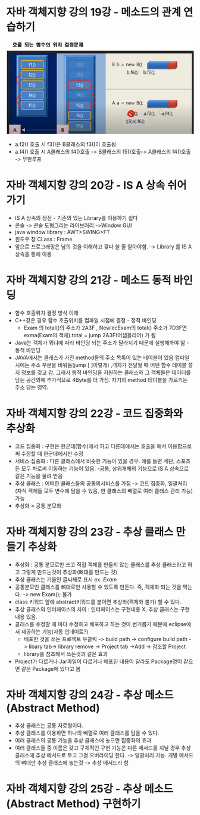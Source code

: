 # 자바 객체지향 강의 19강 - 메소드의 관계 연습하기
![자바 객체지향 강의 19강 - 메소드의 관계 연습하기1](./img/JavaOOP19_1.png)
* a.f2() 호출 시 f3()은 B클래스의 f3()이 호출됨
* a.f4() 호출 시 A클래스의 f4()호출 -> B클래스의 f5()호출-> A클래스의 f4()호출 -> 무한루프

# 자바 객체지향 강의 20강 - IS A 상속 쉬어가기
*  IS A 상속의 장점 - 기존의 있는 Library를 이용하기 쉽다
*  콘솔 -> 콘솔 도형그리는 라이브러리 ->Window GUI
*  java window library : AWT>SWING>FT
*  윈도우 창 CLass : Frame
*  앞으로 프로그래밍은 남의 것을 이해하고 갖다 쓸 줄 알아야함. -> Library 를  IS A 상속을 통해 이용

# 자바 객체지향 강의 21강 - 메소드 동적 바인딩
* 함수 호출위치 결정 방식 이해 
* C++같은 경우 함수 호출위치를 컴파일 시점에 결정 - 정적 바인딩
   * Exam 의 total()의 주소가 2A3F ,   NewlecExam의 total() 주소가 7D3F면  exma(Exam의 객체).total = jump 2A3F(어셈블리어) 가 됨
* Java는 객체가 뭐냐에 따라 바인딩 되는 주소가 달라지기 때문에 실행해봐야 앎 - 동적 바인딩
* JAVA에서는 클래스가 가진 method들의 주소 목록이 있는 테이블이 있음 컴파일 시에는 주소 부분을 비워둠(jump [ ]이렇게) ,객체가 전달될 때 어떤 함수 테이블 쓸지 정보를 갖고 감. 그래서 동적 바인딩을 지원하는 클래스와 그 객체들은 데이터를 담는 공간외에 추가적으로 4Byte를 더 가짐. 자기의 method 테이블을 가르키는 주소 담는 영역.

# 자바 객체지향 강의 22강 - 코드 집중화와 추상화
* 코드 집중화 : 구현은 한군데(함수)에서 하고 다른데에서는 호출을 해서 이용함으로써 수정할 때 한군데에서만 수정
* 서비스 집중화 : 다른 클래스에서 비슷한 기능이 있을 경우. 예를 들면 세단, 스포츠 든 모두 차로써 이동하는 기능이 있음. -공통, 상위개체의 기능으로 IS A 상속으로 같은 기능을 물려 받음
* 추상 클래스 : 어떠한 클래스들의 공통의서비스를 가짐 -> 코드 집중화, 일괄처리(자식 객체들 모두 변수에 담을 수 있음, 한 클래스의 배열로 여러 클래스 관리 가능)가능
* 추상화 = 공통 분모화

# 자바 객체지향 강의 23강 - 추상 클래스 만들기 추상화
* 추상화 : 공통 분모로만 쓰고 직접 객체를 만들지 않는 클래스를 추상 클래스라고 하고 그렇게 만드는것이 추상화(뼈대를 만드는 것)
* 추상 클래스는 기울인 글씨체로 표시  ex. *Exam*
* 공통분모인 클래스를 뼈대로만 사용할 수 있도록 만든다. 즉, 객체화 되는 것을 막는다. -> new Exam(); 불가
* class 키워드 앞에 abstract키워드를 붙이면 추상화(객체화 불가) 할 수 있다.
* 추상 클래스와 인터페이스의 차이 : 인터페이스는 구현내용 X, 추상 클래스는 구현내용 있음.
* 클래스를 수정할 때 마다 수정하고 배포하고 하는 것이 번거롭기 때문에 eclipse에서 제공하는 기능(자동 업데이트?)
   * 배포한 것을 쓰는 프로젝트 우클릭 -> build path -> configure build path -> libary tab-> library remove -> Project tab ->Add -> 참조할 Project
   * library를 참조해서 쓰는것과 같은 효과 
* Project가 다르거나 Jar파일이 다르거나 배포된 내용이 달라도 Package명이 같으면 같은 Package에 있다고 봄

# 자바 객체지향 강의 24강 - 추상 메소드(Abstract Method)
* 추상 클래스는 공통 자료형이다.
* 추상 클래스를 이용하면 하나의 배열로 여러 클래스를 담을 수 있다.
* 여러 클래스의 공통 기능을 추상 클래스에 놓으면 집중화의 효과
* 여러 클래스들 중 이름은 갖고 구체적인 구현 기능은 다른 메서드를 지닐 경우 추상 클래스에 추상 메서드로 두고 그걸 오버라이딩 한다. -> 일괄처리 가능. 개별 메서드의 뼈대만 추상 클래스에 놓는것 -> 추상 메서드라 함
 
 # 자바 객체지향 강의 25강 - 추상 메소드(Abstract Method) 구현하기
